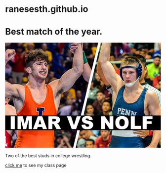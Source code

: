 # ranesesth.github.io


# Best match of the year.
<img src="https://github.com/ranesesth/ranesesth.github.io/blob/master/wpd/Images/IMARNOLF.png"/>

<p> Two of the best studs in college wrestling. </p>



[click me](http://ranesesth.github.io/wpd) to see my class page
